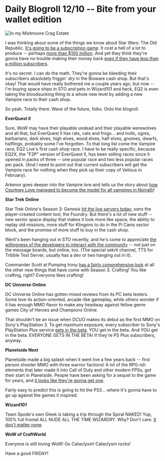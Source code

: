 # Daily Blogroll 12/10 -- Bite from your wallet edition

![](http://westkarana.com/wp-content/uploads/2010/12/EverQuest2-2010-12-09-20-24-37-78.jpg "In my Mistmoore Crag Estate")

I was thinking about some of the things we know about Star Wars: The Old Republic. [It's going to be a subscription game](http://darthhater.com/2010/12/07/ea-at-ubs-media-and-communications-conference). It cost a hell of a lot to produce -- perhaps [more than $100 million](http://www.eurogamer.net/articles/swtor-is-eas-largest-ever-project). And yet they think they're gonna have no trouble making their money back [even if they have less than a million subscribers](http://www.escapistmagazine.com/news/view/105946-EA-Old-Republic-Doesnt-Need-a-Million-Subscribers).

It's no secret. I can do the math. They're gonna be bleeding their subscribers absolutely friggin' *dry* in the Bioware cash shop. But that's okay! That would have really bothered me a couple years ago, but now -- I'm buying space ships in STO and pets in Wizard101 and heck, EQ2 is even taking the bloodsucking thing to a whole new level by adding a new Vampire race to their cash shop.

So yeah. Totally there. Wave of the future, folks. Onto the blogroll.


**EverQuest II**

Sure, WoW may have their playable undead and their playable werewolves and all that, but EverQuest II has rats, cats and frogs... and trolls, ogres, barbarians, dark elves, high elves, wood elves, half elves, gnomes, dwarfs, halflings, probably some I've forgotten. To that long list come the Vampire race, EQ2 Live's first cash shop race. I have to be really specific, because EQ2X, the "F2P" version of EverQuest II, has been selling races since it opened in packs of three -- one popular race and two less popular races per pack. (And I need to point out that current subscribers will get the Vampire race for nothing when they pick up their copy of Velious in February).

Arkenor goes deeper into the Vampire lore and tells us the story about [how Courtney Love managed to become the model for all vampires in Norrath](http://www.arksark.org/blog/4344/eq2-new-information-of-the-freeblood-vampire-race/)!

**Star Trek Online**

Star Trek Online's Season 3: Genesis [hit the live servers today](http://www.startrekonline.com/season_three), *sans* the player-created content tool, the Foundry. But there's a lot of new stuff -- new sector space display that makes it look more like space, the ability to replay old missions, more stuff for Klingons to do in the Pi Canis sector block, and the promise of more stuff to buy in the cash shop.

Werit's been hanging out in STO recently, and he's come to appreciate [the willingness of the developers to interact with the community](http://www.weritsblog.com/2010/12/developer-communication.html) -- not just on the message boards, but online, too. (The special sekrit channel, TTS for Tribble Test Server, usually has a dev or two hanging out in it).

Commander Scott at Pumping Irony [has a fairly comprehensive look](http://pumpingirony.net/2010/12/09/sto-season-3-and-beyond/) at all the other new things that have come with Season 3. Crafting! You like crafting, right? Everyone likes crafting!

**DC Universe Online**

DC Universe Online has gotten mixed reviews from its PC beta testers. Some love its action-oriented, arcade-like gameplay, while others wonder if it has enough MMO flavor to make any headway against fellow genre games City of Heroes and Champions Online.

That shouldn't be an issue when DCUO makes its debut as the first MMO on Sony's PlayStation 3. To get maximum exposure, every subscriber to Sony's PlayStation Plus service [gets in the beta](http://www.1up.com/news/dc-universe-online-beta-coming-ps-plus-subscribers). YOU get in the beta. And YOU get in the beta. EVERYONE GETS IN THE BETA! If they're PS Plus subscribers, anyway.

**Planetside Next**

Planetside made a big splash when it went live a few years back -- first person shooter MMO with three warrior factions! A lot of the RPG-ish elements that later made it into Call of Duty and other modern FPSs, got their start in Planetside. People have been asking for a sequel to the game for years, and [it looks like they're gonna get one](http://www.escapistmagazine.com/news/view/105953-Sony-Online-Strongly-Hints-Planetside-Sequel-Coming-This-Spring). 

Fairly easy to predict this is going to hit the PS3... where it's gonna have to go up against the games it inspired.

**Wizard101**

Team Spode's own Gleek is taking a trip through the Spiral NAKED! Yup, 100% full frontal ALL NUDE ALL THE TIME WIZARDRY. Why? Don't care. [It don't matter none](http://thefriendlynecromancer.blogspot.com/2010/12/level-10-angus-dont-care-none.html).

**WoW of CraftWorld**

Everyone is still loving WoW! Go Cataclysm! Cataclysm rocks!

Have a good FRIDAY!

